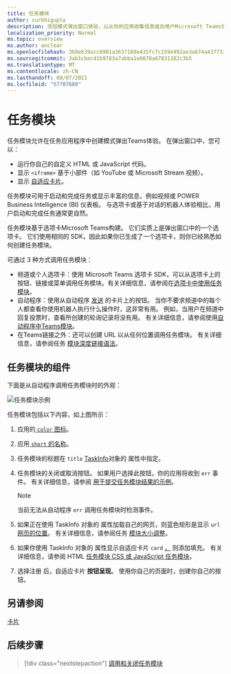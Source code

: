 ```yaml
---
title: 任务模块
author: surbhigupta
description: 添加模式弹出窗口体验，以从你的应用收集信息或向用户Microsoft Teams信息
localization_priority: Normal
ms.topic: overview
ms.author: anclear
ms.openlocfilehash: 3b0e639acc8901a3637189e435fcfc159e992ae3a674a437733474087103193c
ms.sourcegitcommit: 3ab1cbec41b9783a7abba1e0870a67831282c3b5
ms.translationtype: MT
ms.contentlocale: zh-CN
ms.lasthandoff: 08/07/2021
ms.locfileid: "57707680"
---
```

# <a name="task-modules"></a>任务模块

任务模块允许在任务应用程序中创建模式弹出Teams体验。 在弹出窗口中，您可以：

* 运行你自己的自定义 HTML 或 JavaScript 代码。
* 显示 `<iframe>` 基于小部件（如 YouTube 或 Microsoft Stream 视频）。
* 显示 [自适应卡片](/adaptive-cards/)。

任务模块可用于启动和完成任务或显示丰富的信息，例如视频或 POWER Business Intelligence (BI) 仪表板。 与选项卡或基于对话的机器人体验相比，用户启动和完成任务通常更自然。

任务模块基于选项卡Microsoft Teams构建。 它们实质上是弹出窗口中的一个选项卡。 它们使用相同的 SDK，因此如果你已生成了一个选项卡，则你已经熟悉如何创建任务模块。

可通过 3 种方式调用任务模块：

* 频道或个人选项卡：使用 Microsoft Teams 选项卡 SDK，可以从选项卡上的按钮、链接或菜单调用任务模块。有关详细信息，请参阅在[选项卡中使用任务模块](~/task-modules-and-cards/task-modules/task-modules-tabs.md)。
* 自动程序：使用从自动程序 [发送](~/task-modules-and-cards/cards/cards-reference.md) 的卡片上的按钮。 当你不要求频道中的每个人都查看你使用机器人执行什么操作时，这非常有用。 例如，当用户在频道中回复投票时，查看所创建的轮询记录将没有用。 有关详细信息，请参阅使用[自动程序中Teams模块](~/task-modules-and-cards/task-modules/task-modules-bots.md)。
* 在Teams链接之外：还可以创建 URL 以从任何位置调用任务模块。 有关详细信息，请参阅任务 [模块深度链接语法](~/task-modules-and-cards/task-modules/invoking-task-modules.md#task-module-deep-link-syntax)。

## <a name="components-of-a-task-module"></a>任务模块的组件

下面是从自动程序调用任务模块时的外观：

![任务模块示例](~/assets/images/task-module/task-module-example.png)

任务模块包括以下内容，如上图所示：

1. 应用的[ `color` 图标](~/resources/schema/manifest-schema.md#icons)。
2. 应用[ `short` 的名称](~/resources/schema/manifest-schema.md#name)。
3. 任务模块的标题在 `title` [TaskInfo](~/task-modules-and-cards/task-modules/invoking-task-modules.md#the-taskinfo-object)对象的 属性中指定。
4. 任务模块的关闭或取消按钮。 如果用户选择此按钮，你的应用将收到 `err` 事件。 有关详细信息，请参阅 [用于提交任务模块结果的示例](~/task-modules-and-cards/task-modules/task-modules-tabs.md#example-of-submitting-the-result-of-a-task-module)。

    > [!NOTE]
    > 当前无法从自动程序 `err` 调用任务模块时检测事件。

5. 如果正在使用 TaskInfo 对象的 属性加载自己的网页，则蓝色矩形是显示 `url` [网页的位置](~/task-modules-and-cards/task-modules/invoking-task-modules.md#the-taskinfo-object)。 有关详细信息，请参阅任务 [模块大小调整](~/task-modules-and-cards/task-modules/invoking-task-modules.md#task-module-sizing)。
6. 如果你使用 TaskInfo 对象的 属性显示自适应卡片 `card` [，](~/task-modules-and-cards/task-modules/invoking-task-modules.md#the-taskinfo-object) 则添加填充。 有关详细信息，请参阅 HTML [任务模块 CSS 或 JavaScript 任务模块](~/task-modules-and-cards/task-modules/invoking-task-modules.md#task-module-css-for-html-or-javascript-task-modules)。
7. 选择注册 后，自适应卡片 **按钮呈现**。 使用你自己的页面时，创建你自己的按钮。

## <a name="see-also"></a>另请参阅

[卡片](~/task-modules-and-cards/what-are-cards.md)

## <a name="next-step"></a>后续步骤

> [!div class="nextstepaction"]
> [调用和关闭任务模块](~/task-modules-and-cards/task-modules/invoking-task-modules.md)
